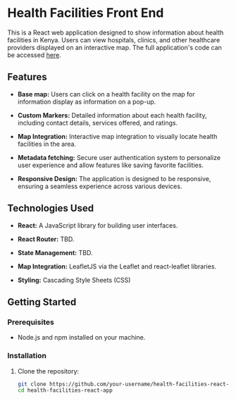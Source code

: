 # Health Facilities Front End

This is a React web application designed to show information about health facilities in Kenya. Users can view hospitals,
clinics, and other healthcare providers displayed on an interactive map. The full application's code can be accessed [here](https://github.com/jkariscodes/health-facilities).

## Features

- **Base map:** Users can click on a health facility on the map for information display as information on a pop-up.

- **Custom Markers:** Detailed information about each health facility, including contact details, services offered, and ratings.

- **Map Integration:** Interactive map integration to visually locate health facilities in the area.

- **Metadata fetching:** Secure user authentication system to personalize user experience and allow features like saving favorite facilities.

- **Responsive Design:** The application is designed to be responsive, ensuring a seamless experience across various devices.

## Technologies Used

- **React:** A JavaScript library for building user interfaces.

- **React Router:** TBD.

- **State Management:** TBD.

- **Map Integration:** LeafletJS via the Leaflet and react-leaflet libraries.

- **Styling:** Cascading Style Sheets (CSS)

## Getting Started

### Prerequisites

- Node.js and npm installed on your machine.

### Installation

1. Clone the repository:

   ```bash
   git clone https://github.com/your-username/health-facilities-react-app.git
   cd health-facilities-react-app
   ```
